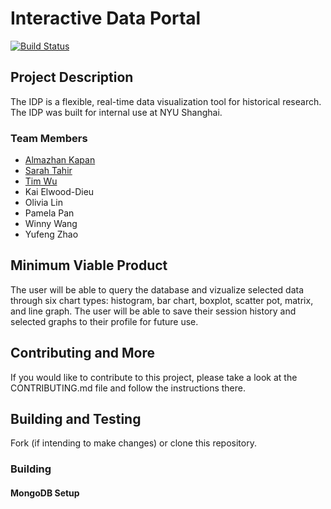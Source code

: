 # Interactive Data Portal

[![Build Status](https://travis-ci.com/agile-dev-assignments/project-setup-team-hatsukaichi-dynamic.svg?branch=master)](https://travis-ci.com/agile-dev-assignments/project-setup-team-hatsukaichi-dynamic)

## Project Description

The IDP is a flexible, real-time data visualization tool for historical research. The IDP was built for internal use at NYU Shanghai.

### Team Members

- [Almazhan Kapan](https://github.com/almazhankapan)
- [Sarah Tahir](https://github.com/saraaahh63)
- [Tim Wu](https://github.com/TimWGY)
- Kai Elwood-Dieu
- Olivia Lin
- Pamela Pan
- Winny Wang
- Yufeng Zhao

## Minimum Viable Product

The user will be able to query the database and vizualize selected data through six chart types: histogram, bar chart, boxplot, scatter pot, matrix, and line graph. The user will be able to save their session history and selected graphs to their profile for future use.

## Contributing and More

If you would like to contribute to this project, please take a look at the CONTRIBUTING.md file and follow the instructions there.

## Building and Testing

Fork (if intending to make changes) or clone this repository.

### Building 


#### MongoDB Setup

